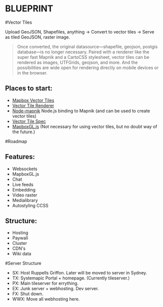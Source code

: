 BLUEPRINT
=========

#Vector Tiles

Upload GeoJSON, Shapefiles, anything -> Convert to vector tiles -> Serve as tiled GeoJSON, raster image.

> Once converted, the original datasource—shapefile, geojson, postgis database—is no longer necessary. Paired with a renderer like the super fast Mapnik and a CartoCSS stylesheet, vector tiles can be rendered as images, UTFGrids, geojson, and more. And the possibilities are wide open for rendering directly on mobile devices or in the browser.

Places to start:
----------------
* [Mapbox Vector Tiles](https://www.mapbox.com/blog/vector-tiles/)
* [Vector Tile Renderer](https://github.com/mapbox/mapnik-vector-tile)
* [Node-mapnik](https://github.com/mapnik/node-mapnik) Node.js binding to Mapnik (and can be used to create vector tiles)
* [Vector Tile Spec](https://github.com/mapbox/vector-tile-spec/wiki/Implementations)
* [MapboxGL.js](https://github.com/mapbox/mapbox-gl-js) (Not necessary for using vector tiles, but no doubt way of the future.)


#Roadmap

Features:
---------
* Websockets
* MapboxGL.js
* Chat
* Live feeds
* Embedding
* Video raster
* Medialibrary
* Autostyling CCSS

Structure:
----------
* Hosting
* Paywall
* Cluster
* CDN's
* Wiki data


#Server Structure

* SX: Host Ruppells Griffon. Later will be moved to server in Sydney.
* TX: Systemapic Portal + homepage. (Currently tileserver.)
* PX: Main tileserver for errything.
* EX: Junk server + webhosting. Dev server.
* FX: Shut down.
* WWX: Move all webhosting here. 















